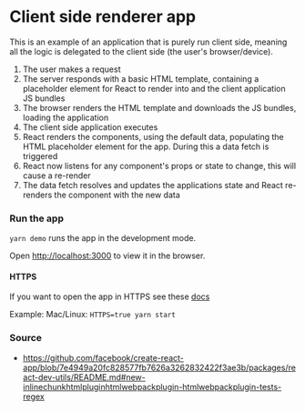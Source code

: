# Client side renderer app

This is an example of an application that is purely run client side, meaning all the logic is delegated to the client side (the user's browser/device). 

1) The user makes a request
2) The server responds with a basic HTML template, containing a placeholder element for React to render into and the client application JS bundles
3) The browser renders the HTML template and downloads the JS bundles, loading the application
4) The client side application executes
5) React renders the components, using the default data, populating the HTML placeholder element for the app. During this a data fetch is triggered
6) React now listens for any component's props or state to change, this will cause a re-render
7) The data fetch resolves and updates the applications state and React re-renders the component with the new data

### Run the app

`yarn demo` runs the app in the development mode.

Open [http://localhost:3000](http://localhost:3000) to view it in the browser.

#### HTTPS

If you want to open the app in HTTPS see these [docs](https://create-react-app.dev/docs/using-https-in-development/)

Example: 
Mac/Linux: `HTTPS=true yarn start`

### Source 

* https://github.com/facebook/create-react-app/blob/7e4949a20fc828577fb7626a3262832422f3ae3b/packages/react-dev-utils/README.md#new-inlinechunkhtmlpluginhtmlwebpackplugin-htmlwebpackplugin-tests-regex
